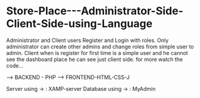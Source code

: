 # Store-Place---Administrator-Side-Client-Side-using-Language

Administrator and Client users
Register and Login with roles.
Only administrator can create other admins and change roles from simple user to admin.
Client when is register for first time is a simple user and he cannot see the dashboard place he can see just client side.
for more watch the code...

--> BACKEND - PHP
--> FRONTEND-HTML-CSS-J

Server using -> : XAMP-server
Database using -> : MyAdmin

